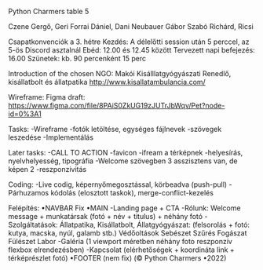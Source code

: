 Python Charmers
table 5

Czene Gergő, Geri
Forrai Dániel, Dani
Neubauer Gábor
Szabó Richárd, Ricsi

Csapatkonvenciók a 3. hétre
Kezdés: A délelőtti session után 5 perccel, az 5-ös Discord asztalnál
Ebéd: 12.00 és 12.45 között
Tervezett napi befejezés: 16.00
Szünetek: kb. 90 percenként 15 perc

Introduction of the chosen NGO:
Makói Kisálllatgyógyászati Renedlő, kisállatbolt és állatpatika
http://www.kisallatambulancia.com/


Wireframe:
Figma draft:
https://www.figma.com/file/8PAiS0ZkUG19zJUTrJbWqv/Pet?node-id=0%3A1



Tasks:
-Wireframe
-fotók letöltése, egységes fájlnevek
-szövegek leszedése
-Implementálás


Later tasks:
-CALL TO ACTION
-favicon
-ifream a térképnek
-helyesírás, nyelvhelyesség, tipográfia
-Welcome szövegben 3 asszisztens van, de képen 2
-reszponzivitás


Coding:
-Live codig, képernyőmegosztással, körbeadva (push-pull)
-Párhuzamos kódolás (elosztott taskok), merge-conflict-kezelés


Felépítés:
•NAVBAR Fix
•MAIN
-Landing page + CTA
-Rólunk: Welcome message + munkatársak (fotó + név + titulus) + néhány fotó
-Szolgáltatások: 
    Állatpatika,
    Kisállatbolt, 
    Állatgyógyászat: (felsorolás + fotó: kutya, macska, nyúl, galamb stb.)
        Védőoltások 
        Sebészet 
        Szűrés 
        Fogászat 
        Fülészet 
        Labor 
-Galéria (1 viewport méretben néhány foto reszponzív flexbox elrendezésben)
-Kapcsolat (elérhetőségek + koordináta link + térképrészlet fotó)
•FOOTER (nem fix) (© Python Charmers •2022)